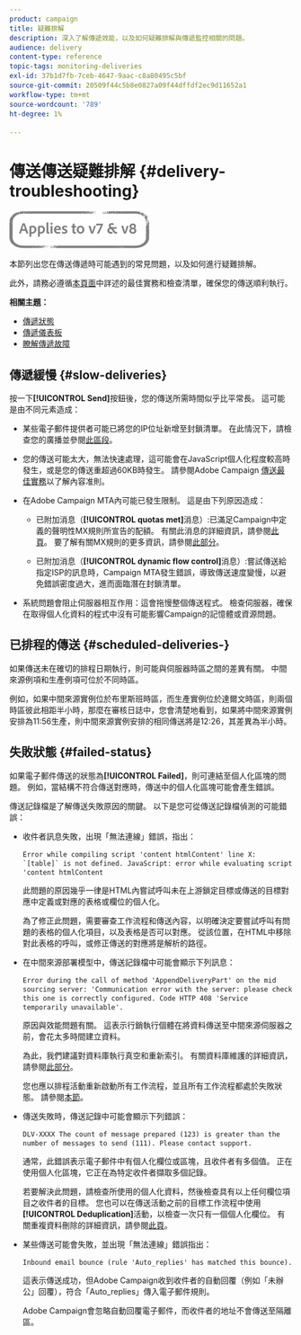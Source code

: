 ```yaml
---
product: campaign
title: 疑難排解
description: 深入了解傳遞效能，以及如何疑難排解與傳遞監控相關的問題。
audience: delivery
content-type: reference
topic-tags: monitoring-deliveries
exl-id: 37b1d7fb-7ceb-4647-9aac-c8a80495c5bf
source-git-commit: 20509f44c5b8e0827a09f44dffdf2ec9d11652a1
workflow-type: tm+mt
source-wordcount: '789'
ht-degree: 1%

---
```


# 傳送傳送疑難排解 {#delivery-troubleshooting}

![](../../assets/common.svg)

本節列出您在傳送傳遞時可能遇到的常見問題，以及如何進行疑難排解。

此外，請務必遵循[本頁面](delivery-performances.md)中詳述的最佳實務和檢查清單，確保您的傳送順利執行。

**相關主題：**

* [傳遞狀態](delivery-statuses.md)
* [傳遞儀表板](delivery-dashboard.md)
* [瞭解傳遞故障](understanding-delivery-failures.md)

## 傳遞緩慢 {#slow-deliveries}

按一下&#x200B;**[!UICONTROL Send]**&#x200B;按鈕後，您的傳送所需時間似乎比平常長。 這可能是由不同元素造成：

* 某些電子郵件提供者可能已將您的IP位址新增至封鎖清單。 在此情況下，請檢查您的廣播並參閱[此區段](about-deliverability.md)。

* 您的傳送可能太大，無法快速處理，這可能會在JavaScript個人化程度較高時發生，或是您的傳送重超過60KB時發生。 請參閱Adobe Campaign [傳送最佳實務](delivery-best-practices.md)以了解內容准則。

* 在Adobe Campaign MTA內可能已發生限制。 這是由下列原因造成：

   * 已附加消息（**[!UICONTROL quotas met]**&#x200B;消息）:已滿足Campaign中定義的聲明性MX規則所宣告的配額。 有關此消息的詳細資訊，請參閱[此頁](deliverability-faq.md)。 要了解有關MX規則的更多資訊，請參閱[此部分](../../installation/using/email-deliverability.md#about-mx-rules)。

   * 已附加消息（**[!UICONTROL dynamic flow control]**&#x200B;消息）:嘗試傳送給指定ISP的訊息時，Campaign MTA發生錯誤，導致傳送速度變慢，以避免錯誤密度過大，進而面臨潛在封鎖清單。

* 系統問題會阻止伺服器相互作用：這會拖慢整個傳送程式。 檢查伺服器，確保在取得個人化資料的程式中沒有可能影響Campaign的記憶體或資源問題。

## 已排程的傳送 {#scheduled-deliveries-}

如果傳送未在確切的排程日期執行，則可能與伺服器時區之間的差異有關。 中間來源例項和生產例項可位於不同時區。

例如，如果中間來源實例位於布里斯班時區，而生產實例位於達爾文時區，則兩個時區彼此相距半小時，那麼在審核日誌中，您會清楚地看到，如果將中間來源實例安排為11:56生產，則中間來源實例安排的相同傳送將是12:26，其差異為半小時。

## 失敗狀態 {#failed-status}

如果電子郵件傳送的狀態為&#x200B;**[!UICONTROL Failed]**，則可連結至個人化區塊的問題。 例如，當結構不符合傳送對應時，傳送中的個人化區塊可能會產生錯誤。

傳送記錄檔是了解傳送失敗原因的關鍵。 以下是您可從傳送記錄檔偵測的可能錯誤：

* 收件者訊息失敗，出現「無法連線」錯誤，指出：

   ```
   Error while compiling script 'content htmlContent' line X: `[table]` is not defined. JavaScript: error while evaluating script 'content htmlContent
   ```

   此問題的原因幾乎一律是HTML內嘗試呼叫未在上游鎖定目標或傳送的目標對應中定義或對應的表格或欄位的個人化。

   為了修正此問題，需要審查工作流程和傳送內容，以明確決定要嘗試呼叫有問題的表格的個人化項目，以及表格是否可以對應。 從該位置，在HTML中移除對此表格的呼叫，或修正傳送的對應將是解析的路徑。

* 在中間來源部署模型中，傳送記錄檔中可能會顯示下列訊息：

   ```
   Error during the call of method 'AppendDeliveryPart' on the mid sourcing server: 'Communication error with the server: please check this one is correctly configured. Code HTTP 408 'Service temporarily unavailable'.
   ```

   原因與效能問題有關。 這表示行銷執行個體在將資料傳送至中間來源伺服器之前，會花太多時間建立資料。

   為此，我們建議對資料庫執行真空和重新索引。 有關資料庫維護的詳細資訊，請參閱[此部分](../../production/using/recommendations.md)。

   您也應以排程活動重新啟動所有工作流程，並且所有工作流程都處於失敗狀態。 請參閱[本節](../../workflow/using/scheduler.md)。

* 傳送失敗時，傳送記錄中可能會顯示下列錯誤：

   ```
   DLV-XXXX The count of message prepared (123) is greater than the number of messages to send (111). Please contact support.
   ```

   通常，此錯誤表示電子郵件中有個人化欄位或區塊，且收件者有多個值。 正在使用個人化區塊，它正在為特定收件者擷取多個記錄。

   若要解決此問題，請檢查所使用的個人化資料，然後檢查具有以上任何欄位項目之收件者的目標。 您也可以在傳送活動之前的目標工作流程中使用&#x200B;**[!UICONTROL Deduplication]**&#x200B;活動，以檢查一次只有一個個人化欄位。 有關重複資料刪除的詳細資訊，請參閱[此頁](../../workflow/using/deduplication.md)。

* 某些傳送可能會失敗，並出現「無法連線」錯誤指出：

   ```
   Inbound email bounce (rule 'Auto_replies' has matched this bounce).
   ```

   這表示傳送成功，但Adobe Campaign收到收件者的自動回覆（例如「未辦公」回覆），符合「Auto_replies」傳入電子郵件規則。

   Adobe Campaign會忽略自動回覆電子郵件，而收件者的地址不會傳送至隔離區。
